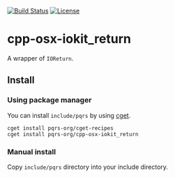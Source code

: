 [![Build Status](https://github.com/pqrs-org/cpp-osx-iokit_return/workflows/CI/badge.svg)](https://github.com/pqrs-org/cpp-osx-iokit_return/actions)
[![License](https://img.shields.io/badge/license-Boost%20Software%20License-blue.svg)](https://github.com/pqrs-org/cpp-osx-iokit_return/blob/main/LICENSE.md)

# cpp-osx-iokit_return

A wrapper of `IOReturn`.

## Install

### Using package manager

You can install `include/pqrs` by using [cget](https://github.com/pfultz2/cget).

```shell
cget install pqrs-org/cget-recipes
cget install pqrs-org/cpp-osx-iokit_return
```

### Manual install

Copy `include/pqrs` directory into your include directory.
